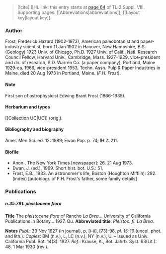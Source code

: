 > [!cite] BHL link: this entry starts at [page 64](https://www.biodiversitylibrary.org/item/103832#page/76/mode/1up) of TL-2 Suppl. VIII.
> Supporting pages: [[Abbreviations|abbreviations]], [[Layout key|layout key]].

### Author

Frost, Frederick Hazard (1902-1973), American paleobotanist and paper-industry scientist, born 11 Jan 1902 in Hanover, New Hampshire, B.S. (Geology) 1923 Univ. of Chicago, Ph.D. 1927 Univ. of Calif., Natl. Research Council Fellow, Harvard Univ., Cambridge, Mass. 1927-1929, vice-president and dir. of research, S.D. Warren Co. (a paper company), Portland, Maine 1929-ca. 1966, vice-president 1953, Techn. Assn. Pulp & Paper Industries in Maine, died 20 Aug 1973 in Portland, Maine. (*F.H. Frost*).

#### Note

First son of astrophysicist Edwing Brant Frost (1866-1935).

#### Herbarium and types

[[Collection UC|UC]] (orig.).

#### Bibliography and biography

Amer. Men Sci. ed. 12: 1989; Ewan Pap. p. 74; IH 2: 211.

#### Biofile

- Anon., The New York Times \[newspaper\]: 26. 21 Aug 1973.
- Ewan, J. (ed.), 1969. Short hist. bot. U.S.: 51.
- Frost, E.B., 1933. An astronomer's life, Boston (Houghton Mifflin): 292. (index) \[autobiogr. of F.H. Frost's father, some family details\]

### Publications

##### n.35.791. pleistocene flora

**Title**
The *pleistocene flora* of Rancho *La Brea*... University of California Publications in Botany... 1927. Qu.
**Abbreviated title**: *Pleistoc. fl. La Brea*.

**Notes**
*Publ*.: 30 Nov 1927 (in journal), p. \[i-ii\], \[73\]-98, *pl. 15-19* (uncol. phot. and lith.). *Copies*: BM (n.v.), L, LC (n.v.), NY (n.v.), U. – Issued as Univ. California Publ. Bot. 14(3): 1927.
*Ref*.: Krause, K., Bot. Jahrb. Syst. 63(Lit.): 48. 1 Mar 1930 (rev.).

